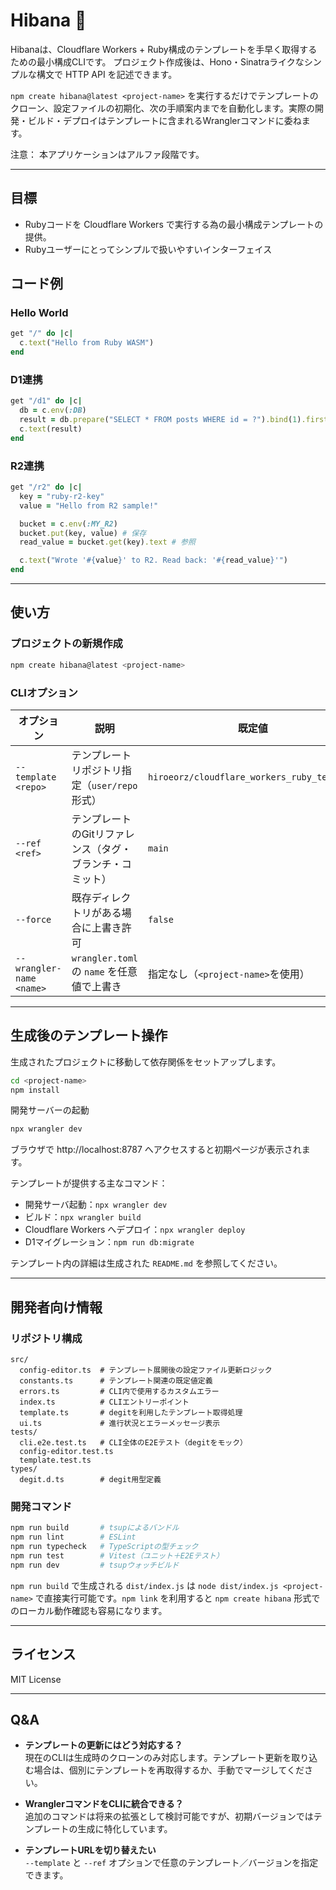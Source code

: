# Hibana 🧨

Hibanaは、Cloudflare Workers + Ruby構成のテンプレートを手早く取得するための最小構成CLIです。
プロジェクト作成後は、Hono・Sinatraライクなシンプルな構文で HTTP API を記述できます。

`npm create hibana@latest <project-name>` を実行するだけでテンプレートのクローン、設定ファイルの初期化、次の手順案内までを自動化します。実際の開発・ビルド・デプロイはテンプレートに含まれるWranglerコマンドに委ねます。

注意： 本アプリケーションはアルファ段階です。

---

## 目標

- Rubyコードを Cloudflare Workers で実行する為の最小構成テンプレートの提供。
- Rubyユーザーにとってシンプルで扱いやすいインターフェイス

## コード例

### Hello World

```ruby
get "/" do |c|
  c.text("Hello from Ruby WASM")
end
```

### D1連携

```ruby
get "/d1" do |c|
  db = c.env(:DB)
  result = db.prepare("SELECT * FROM posts WHERE id = ?").bind(1).first
  c.text(result)
end
```

### R2連携

```ruby
get "/r2" do |c|
  key = "ruby-r2-key"
  value = "Hello from R2 sample!"

  bucket = c.env(:MY_R2)
  bucket.put(key, value) # 保存
  read_value = bucket.get(key).text # 参照

  c.text("Wrote '#{value}' to R2. Read back: '#{read_value}'")
end
```

---

## 使い方

### プロジェクトの新規作成

```bash
npm create hibana@latest <project-name>
```

### CLIオプション

| オプション | 説明 | 既定値 |
| --- | --- | --- |
| `--template <repo>` | テンプレートリポジトリ指定（`user/repo`形式） | `hiroeorz/cloudflare_workers_ruby_template` |
| `--ref <ref>` | テンプレートのGitリファレンス（タグ・ブランチ・コミット） | `main` |
| `--force` | 既存ディレクトリがある場合に上書き許可 | `false` |
| `--wrangler-name <name>` | `wrangler.toml` の `name` を任意値で上書き | 指定なし（`<project-name>`を使用） |


---

## 生成後のテンプレート操作

生成されたプロジェクトに移動して依存関係をセットアップします。

```bash
cd <project-name>
npm install
```

開発サーバーの起動

```bash
npx wrangler dev
```

ブラウザで http://localhost:8787 へアクセスすると初期ページが表示されます。

テンプレートが提供する主なコマンド：

- 開発サーバ起動：`npx wrangler dev`
- ビルド：`npx wrangler build`
- Cloudflare Workers へデプロイ：`npx wrangler deploy`
- D1マイグレーション：`npm run db:migrate`

テンプレート内の詳細は生成された `README.md` を参照してください。

---

## 開発者向け情報

### リポジトリ構成

```
src/
  config-editor.ts  # テンプレート展開後の設定ファイル更新ロジック
  constants.ts      # テンプレート関連の既定値定義
  errors.ts         # CLI内で使用するカスタムエラー
  index.ts          # CLIエントリーポイント
  template.ts       # degitを利用したテンプレート取得処理
  ui.ts             # 進行状況とエラーメッセージ表示
tests/
  cli.e2e.test.ts   # CLI全体のE2Eテスト（degitをモック）
  config-editor.test.ts
  template.test.ts
types/
  degit.d.ts        # degit用型定義
```

### 開発コマンド

```bash
npm run build       # tsupによるバンドル
npm run lint        # ESLint
npm run typecheck   # TypeScriptの型チェック
npm run test        # Vitest（ユニット＋E2Eテスト）
npm run dev         # tsupウォッチビルド
```

`npm run build` で生成される `dist/index.js` は `node dist/index.js <project-name>` で直接実行可能です。`npm link` を利用すると `npm create hibana` 形式でのローカル動作確認も容易になります。

---

## ライセンス

MIT License

---

## Q&A

- **テンプレートの更新にはどう対応する？**  
  現在のCLIは生成時のクローンのみ対応します。テンプレート更新を取り込む場合は、個別にテンプレートを再取得するか、手動でマージしてください。

- **WranglerコマンドをCLIに統合できる？**  
  追加のコマンドは将来の拡張として検討可能ですが、初期バージョンではテンプレートの生成に特化しています。

- **テンプレートURLを切り替えたい**  
  `--template` と `--ref` オプションで任意のテンプレート／バージョンを指定できます。
